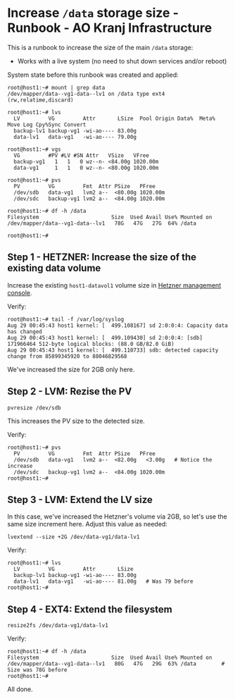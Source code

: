 # Increase `/data` storage size - Runbook - AO Kranj Infrastructure

This is a runbook to increase the size of the main `/data` storage:
* Works with a live system (no need to shut down services and/or reboot)

System state before this runbook was created and applied:
```shell
root@host1:~# mount | grep data
/dev/mapper/data--vg1-data--lv1 on /data type ext4 (rw,relatime,discard)

root@host1:~# lvs
  LV         VG         Attr       LSize  Pool Origin Data%  Meta%  Move Log Cpy%Sync Convert
  backup-lv1 backup-vg1 -wi-ao---- 83.00g                                                    
  data-lv1   data-vg1   -wi-ao---- 79.00g                                                    

root@host1:~# vgs
  VG         #PV #LV #SN Attr   VSize   VFree   
  backup-vg1   1   1   0 wz--n- <84.00g 1020.00m
  data-vg1     1   1   0 wz--n- <80.00g 1020.00m

root@host1:~# pvs
  PV         VG         Fmt  Attr PSize   PFree   
  /dev/sdb   data-vg1   lvm2 a--  <80.00g 1020.00m
  /dev/sdc   backup-vg1 lvm2 a--  <84.00g 1020.00m

root@host1:~# df -h /data
Filesystem                       Size  Used Avail Use% Mounted on
/dev/mapper/data--vg1-data--lv1   78G   47G   27G  64% /data

root@host1:~# 
```



## Step 1 - HETZNER: Increase the size of the existing data volume

Increase the existing `host1-datavol1` volume size in [Hetzner management console](https://console.hetzner.cloud).

Verify:
```shell
root@host1:~# tail -f /var/log/syslog
Aug 29 00:45:43 host1 kernel: [  499.108167] sd 2:0:0:4: Capacity data has changed
Aug 29 00:45:43 host1 kernel: [  499.109430] sd 2:0:0:4: [sdb] 171966464 512-byte logical blocks: (88.0 GB/82.0 GiB)
Aug 29 00:45:43 host1 kernel: [  499.110733] sdb: detected capacity change from 85899345920 to 88046829568
```
We've increased the size for 2GB only here.



## Step 2 - LVM: Rezise the PV

```shell
pvresize /dev/sdb
```
This increases the PV size to the detected size.

Verify:
```shell
root@host1:~# pvs
  PV         VG         Fmt  Attr PSize   PFree   
  /dev/sdb   data-vg1   lvm2 a--  <82.00g   <3.00g   # Notice the increase
  /dev/sdc   backup-vg1 lvm2 a--  <84.00g 1020.00m
root@host1:~# 
```



## Step 3 - LVM: Extend the LV size

In this case, we've increased the Hetzner's volume via 2GB, so let's use the same
size increment here. Adjust this value as needed:
```shell
lvextend --size +2G /dev/data-vg1/data-lv1
```

Verify:
```shell
root@host1:~# lvs
  LV         VG         Attr       LSize
  backup-lv1 backup-vg1 -wi-ao---- 83.00g
  data-lv1   data-vg1   -wi-ao---- 81.00g   # Was 79 before
root@host1:~# 
```



## Step 4 - EXT4: Extend the filesystem

```shell
resize2fs /dev/data-vg1/data-lv1 
```

Verify:
```shell
root@host1:~# df -h /data
Filesystem                       Size  Used Avail Use% Mounted on
/dev/mapper/data--vg1-data--lv1   80G   47G   29G  63% /data        # Size was 78G before
root@host1:~# 
```

All done.
